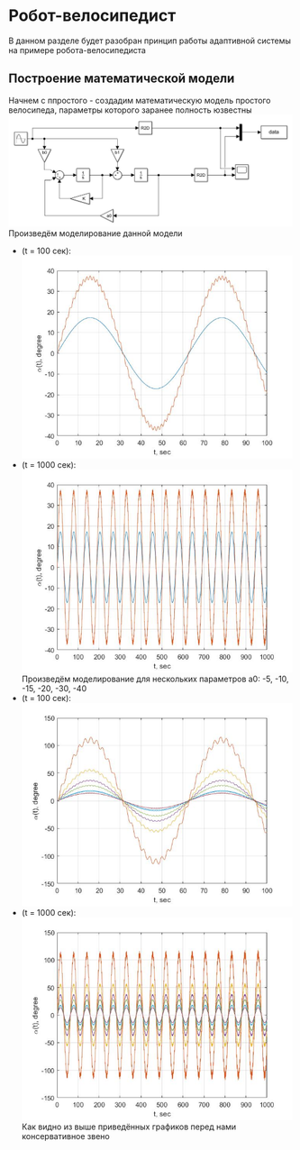 # Робот-велосипедист
В данном разделе будет разобран принцип работы адаптивной системы на примере робота-велосипедиста   
## Построение математической модели
Начнем с ппростого - создадим математическую модель простого велосипеда, параметры которого заранее полность юзвестны
![](https://github.com/Zenkin/pixhawk/blob/master/matlab/pic/math_model.jpg "")
Произведём моделирование данной модели   
+ (t = 100 сек):      
![](https://github.com/Zenkin/pixhawk/blob/master/matlab/pic/test_3_100.jpg "")   
+ (t = 1000 сек):   
![](https://github.com/Zenkin/pixhawk/blob/master/matlab/pic/test_4_1000.jpg "") 
Произведём моделирование для нескольких параметров a0: -5, -10, -15, -20, -30, -40   
+ (t = 100 сек):      
![](https://github.com/Zenkin/pixhawk/blob/master/matlab/pic/test_1_100.jpg "")   
+ (t = 1000 сек):   
![](https://github.com/Zenkin/pixhawk/blob/master/matlab/pic/test_2_1000.jpg "")   
Как видно из выше приведённых графиков перед нами консервативное звено   
